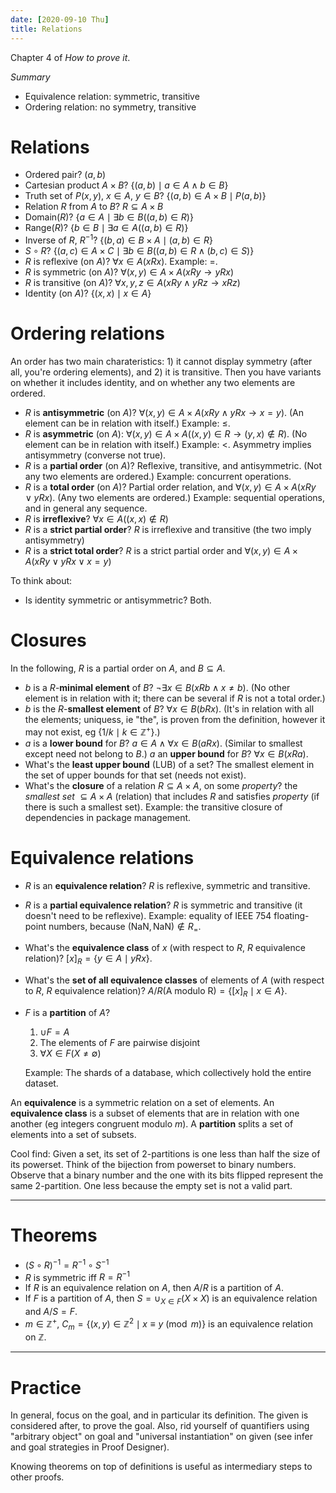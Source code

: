 ```yaml
---
date: [2020-09-10 Thu]
title: Relations
---
```


Chapter 4 of *How to prove it*.

*Summary*

- Equivalence relation: symmetric, transitive
- Ordering relation: no symmetry, transitive

# Relations

-   Ordered pair? $(a,b)$
-   Cartesian product $A × B$? $\{(a,b) \mid a ∈ A ∧ b ∈ B\}$
-   Truth set of $P(x,y)$, $x ∈ A$, $y ∈ B$? $\{(a,b) ∈ A × B \mid
    P(a,b)\}$
-   Relation $R$ from $A$ to $B$? $R ⊆ A × B$
-   Domain($R$)? $\{a ∈ A \mid ∃b ∈ B ((a,b) ∈ R)\}$
-   Range($R$)? $\{b ∈ B \mid ∃a ∈ A ((a,b) ∈ R)\}$
-   Inverse of $R$, $R^{-1}$? $\{(b,a) ∈ B × A \mid (a,b) ∈ R\}$
-   $S \circ R$? $\{(a,c) ∈ A × C \mid ∃b ∈ B ((a,b) ∈ R ∧ (b,c) ∈
    S)\}$
-   $R$ is reflexive (on $A$)? $∀x ∈ A (xRx)$. Example: $=$.
-   $R$ is symmetric (on $A$)? $∀(x,y) ∈ A × A (xRy → yRx)$
-   $R$ is transitive (on $A$)? $∀x,y,z ∈ A (xRy ∧ yRz → xRz)$
-   Identity (on $A$)? $\{(x,x) \mid x ∈ A\}$

# Ordering relations

An order has two main charateristics: 1) it cannot display symmetry
(after all, you're ordering elements), and 2) it is transitive. Then
you have variants on whether it includes identity, and on whether any
two elements are ordered.

-   $R$ is **antisymmetric** (on $A$)? $∀(x,y) ∈ A × A (xRy ∧ yRx → x
    = y)$. (An element can be in relation with itself.) Example: $≤$.
-   $R$ is **asymmetric** (on $A$): $∀(x,y) ∈ A × A ((x,y) ∈ R → (y,x)
    ∉ R)$. (No element can be in relation with itself.) Example: $<$.
    Asymmetry implies antisymmetry (converse not true).
-   $R$ is a **partial order** (on $A$)? Reflexive, transitive, and
    antisymmetric. (Not any two elements are ordered.) Example:
    concurrent operations.
-   $R$ is a **total order** (on $A$)? Partial order relation, and
    $∀(x,y) ∈ A × A (xRy ∨ yRx)$. (Any two elements are ordered.)
    Example: sequential operations, and in general any sequence.
-   $R$ is **irreflexive**? $∀x ∈ A ((x,x) ∉ R)$
-   $R$ is a **strict partial order**? $R$ is irreflexive and
    transitive (the two imply antisymmetry)
-   $R$ is a **strict total order**? $R$ is a strict partial order
    and $∀(x,y) ∈ A × A (xRy ∨ yRx ∨ x = y)$

To think about:

-   Is identity symmetric or antisymmetric? Both.

# Closures

In the following, $R$ is a partial order on $A$, and $B \subseteq A$.

-   $b$ is a $R$-**minimal element** of $B$? $¬∃x ∈ B (xRb ∧ x ≠ b)$.
    (No other element is in relation with it; there can be several if
    $R$ is not a total order.)
-   $b$ is the $R$-**smallest element** of $B$? $∀x ∈ B (bRx)$. (It's
    in relation with all the elements; uniquess, ie "the", is proven
    from the definition, however it may not exist, eg $\{1/k \mid k
    \in \mathbb{Z}^+\}$.)
-   $a$ is a **lower bound** for $B$? $a ∈ A ∧ ∀x ∈ B (aRx)$.
    (Similar to smallest except need not belong to $B$.) $a$ an
    **upper bound** for $B$? $\forall x \in B (xRa)$.
-   What's the **least upper bound** (LUB) of a set? The smallest
    element in the set of upper bounds for that set (needs not exist).
-   What's the **closure** of a relation $R ⊆ A × A$, on some
    *property*? the *smallest set* $⊆ A × A$ (relation) that includes
    $R$ and satisfies *property* (if there is such a smallest set).
    Example: the transitive closure of dependencies in package
    management.

# Equivalence relations

-   $R$ is an **equivalence relation**? $R$ is reflexive, symmetric
    and transitive.
-   $R$ is a **partial equivalence relation**? $R$ is symmetric and
    transitive (it doesn't need to be reflexive). Example: equality of
    IEEE 754 floating-point numbers, because
    $(\text{NaN},\text{NaN})\not\in R_=$.
-   What's the **equivalence class** of $x$ (with respect to $R$, $R$
    equivalence relation)? $[x]_R = \{y ∈ A \mid yRx\}$.
-   What's the **set of all equivalence classes** of elements of $A$
    (with respect to $R$, $R$ equivalence relation)? $A/R \text{(A
    modulo R)} = \{[x]_R \mid x ∈ A\}$.
-   $F$ is a **partition** of $A$?
    1) $∪F = A$
    2) The elements of $F$ are pairwise disjoint
    3) $∀X ∈ F (X ≠ \emptyset)$

    Example: The shards of a database, which collectively hold the
    entire dataset.

An **equivalence** is a symmetric relation on a set of elements. An **equivalence class** is a subset of elements that are in relation with one another (eg integers congruent modulo $m$). A **partition** splits a set of elements into a set of subsets.

Cool find: Given a set, its set of 2-partitions is one less than half the size of its powerset. Think of the bijection from powerset to binary numbers. Observe that a binary number and the one with its bits flipped represent the same 2-partition. One less because the empty set is not a valid part.

----------------------------------------------------------------------

# Theorems

-   $(S \circ R)^{-1} = R^{-1} \circ S^{-1}$
-   $R$ is symmetric iff $R = R^{-1}$
-   If $R$ is an equivalence relation on $A$, then $A/R$ is a
    partition of $A$.
-   If $F$ is a partition of $A$, then $S = ∪_{X ∈ F} (X × X)$ is an
    equivalence relation and $A/S = F$.
-   $m ∈ ℤ^+$, $C_m = \{(x,y) ∈ ℤ^2 \mid x ≡ y \pmod{m}\}$ is an
    equivalence relation on $ℤ$.

----------------------------------------------------------------------

# Practice

In general, focus on the goal, and in particular its definition. The
given is considered after, to prove the goal. Also, rid yourself of
quantifiers using "arbitrary object" on goal and "universal
instantiation" on given (see infer and goal strategies in Proof
Designer).

Knowing theorems on top of definitions is useful as intermediary steps
to other proofs.
